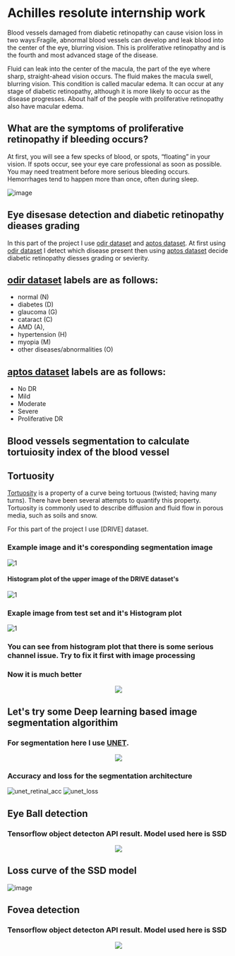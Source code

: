 # Achilles resolute internship work

Blood vessels damaged from diabetic retinopathy can cause vision loss in two ways:Fragile, abnormal blood vessels can develop and leak blood into the center of the eye, blurring vision. This is proliferative retinopathy and is the fourth and most advanced stage of the disease.

Fluid can leak into the center of the macula, the part of the eye  where sharp, straight-ahead vision occurs. The fluid makes the macula  swell, blurring vision. This condition is called macular edema.  It can occur at any stage of diabetic retinopathy, although it is more  likely to occur as the disease progresses. About half of the people with  proliferative retinopathy also have macular edema.

## What are the symptoms of proliferative retinopathy if bleeding occurs?
At first, you will see a few specks of blood, or spots, “floating” in  your vision. If spots occur, see your eye care professional as soon as  possible. You may need treatment before more serious bleeding occurs.  Hemorrhages tend to happen more than once, often during sleep.

![image](https://user-images.githubusercontent.com/33135767/97417895-36973000-192e-11eb-9c21-82475cfb21dc.png)

## Eye disesase detection and  diabetic retinopathy dieases grading

In this part of the project I use [odir dataset] and [aptos dataset]. At first using [odir dataset] I detect which disease present then using [aptos dataset] decide diabetic retinopathy diesses grading or sevierity.

## [odir dataset] labels are as follows:
* normal (N) 
* diabetes (D) 
* glaucoma (G) 
* cataract (C)
* AMD (A),
* hypertension (H)
* myopia (M) 
* other diseases/abnormalities (O) 

## [aptos dataset] labels are as follows:

* No DR
* Mild
* Moderate
* Severe
* Proliferative DR

[Tortuosity]: https://en.wikipedia.org/wiki/Tortuosity
[odir dataset]: https://odir2019.grand-challenge.org/dataset/
[aptos dataset]: kaggle.com/c/aptos2019-blindness-detection/data

## Blood vessels segmentation to calculate tortuiosity index of the blood vessel 

## Tortuosity

[Tortuosity] is a property of a curve being tortuous (twisted; having many turns). There have been several attempts to quantify this property. Tortuosity is commonly used to describe diffusion and fluid flow in porous media, such as soils and snow.

For this part of the project I use [DRIVE] dataset.

### Example image and it's coresponding segmentation image 


![1](https://user-images.githubusercontent.com/33135767/97539503-14fa7f00-19e8-11eb-91d4-6bed1a7e92bc.png)
                                                                                                                                        
#### Histogram plot of the upper image of the DRIVE dataset's 

![1](https://user-images.githubusercontent.com/33135767/97538935-35760980-19e7-11eb-89b0-d06cf3ecf08b.png)

### Exaple image from test set and it's Histogram plot

![1](https://user-images.githubusercontent.com/33135767/97540848-39575b00-19ea-11eb-9d9d-ec6048351f37.png)


### You can see from histogram plot that there is some serious channel issue. Try to fix it first with image processing

### Now it is much better

<p align="center">
  <img src= "https://user-images.githubusercontent.com/33135767/97541171-b71b6680-19ea-11eb-9bcc-b29418cb8684.png"/>
</p>

## Let's try some Deep learning based image segmentation algorithim

### For segmentation here I use [UNET].

[UNET]: https://arxiv.org/abs/1505.04597

<p align="center">
  <img src="https://user-images.githubusercontent.com/33135767/97540005-f943a880-19e8-11eb-9bb3-cf800a9385c0.png"/>
</p>



### Accuracy and loss for the segmentation architecture

![unet_retinal_acc](https://user-images.githubusercontent.com/33135767/92506741-88231880-f223-11ea-87a0-4dd298a26020.png) ![unet_loss](https://user-images.githubusercontent.com/33135767/92506797-9ffa9c80-f223-11ea-923b-4cb7c6d1b17a.png)

## Eye Ball detection

### Tensorflow object detecton API result. Model used here is SSD

<p align="center">
  <img src="https://user-images.githubusercontent.com/33135767/96847650-10c2e480-1471-11eb-893b-d7bf8bd8244c.gif"/>
</p>

## Loss curve of the SSD model

![image](https://user-images.githubusercontent.com/33135767/96848024-82029780-1471-11eb-8e71-6aa1da751a5c.png)

## Fovea detection
### Tensorflow object detecton API result. Model used here is SSD

<p align="center">
  <img src="https://user-images.githubusercontent.com/33135767/97060798-268bf300-15b2-11eb-8645-4500f2cdae1c.gif"/>
</p>


